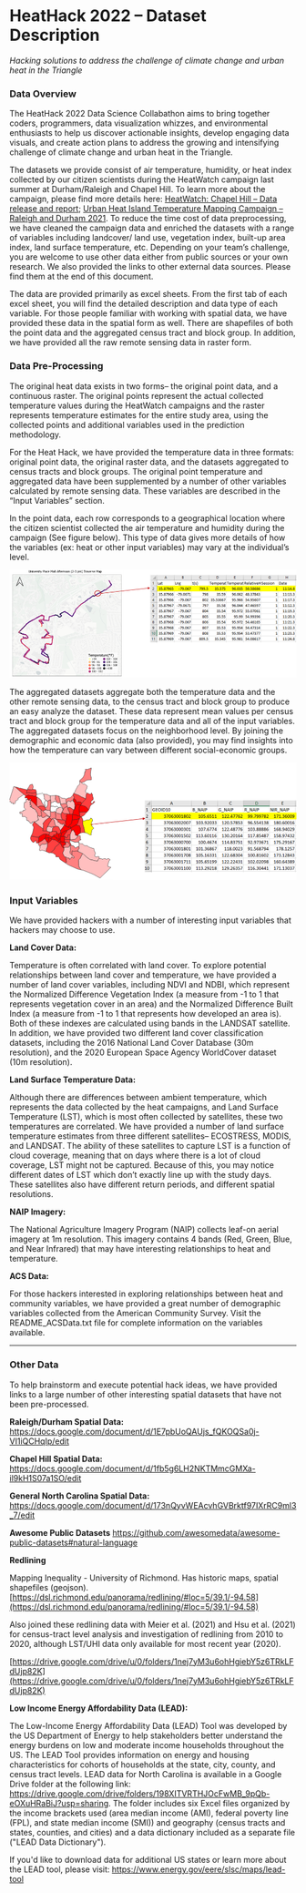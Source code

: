 ﻿

# HeatHack 2022 – Dataset Description

_Hacking solutions to address the challenge of climate change and urban heat in the Triangle_

  

### Data Overview

The HeatHack 2022 Data Science Collabathon aims to bring together coders, programmers, data visualization whizzes, and environmental enthusiasts to help us discover actionable insights, develop engaging data visuals, and create action plans to address the growing and intensifying challenge of climate change and urban heat in the Triangle.

The datasets we provide consist of air temperature, humidity, or heat index collected by our citizen scientists during the HeatWatch campaign last summer at Durham/Raleigh and Chapel Hill. To learn more about the campaign, please find more details here: [HeatWatch: Chapel Hill – Data release and report](https://datadrivenlab.org/climate/ddl-releases-2021-chapel-hill-heatwatch-data-report/); [Urban Heat Island Temperature Mapping Campaign – Raleigh and Durham 2021](https://climate.ncsu.edu/research/uhi/#:~:text=Raleigh%20and%20Durham%20%E2%80%93%202021&text=In%202021%2C%20Raleigh%20and%20Durham,cities%20of%20Raleigh%20and%20Durham.). To reduce the time cost of data preprocessing, we have cleaned the campaign data and enriched the datasets with a range of variables including landcover/ land use, vegetation index, built-up area index, land surface temperature, etc. Depending on your team’s challenge, you are welcome to use other data either from public sources or your own research. We also provided the links to other external data sources. Please find them at the end of this document.


The data are provided primarily as excel sheets. From the first tab of each excel sheet, you will find the detailed description and data type of each variable. For those people familiar with working with spatial data, we have provided these data in the spatial form as well. There are shapefiles of both the point data and the aggregated census tract and block group. In addition, we have provided all the raw remote sensing data in raster form.
  

### Data Pre-Processing

The original heat data exists in two forms– the original point data, and a continuous raster. The original points represent the actual collected temperature values during the HeatWatch campaigns and the raster represents temperature estimates for the entire study area, using the collected points and additional variables used in the prediction methodology.
  

For the Heat Hack, we have provided the temperature data in three formats: original point data, the original raster data, and the datasets aggregated to census tracts and block groups. The original point temperature and aggregated data have been supplemented by a number of other variables calculated by remote sensing data. These variables are described in the “Input Variables” section.

In the point data, each row corresponds to a geographical location where the citizen scientist collected the air temperature and humidity during the campaign (See figure below). This type of data gives more details of how the variables (ex: heat or other input variables) may vary at the individual’s level.


![point_data](Doc/point_data.png?raw=true "Title")

The aggregated datasets aggregate both the temperature data and the other remote sensing data, to the census tract and block group to produce an easy analyze the dataset. These data represent mean values per census tract and block group for the temperature data and all of the input variables. The aggregated datasets focus on the neighborhood level. By joining the demographic and economic data (also provided), you may find insights into how the temperature can vary between different social-economic groups.

![group_data](Doc/group_data.png?raw=true "Title")

### Input Variables

We have provided hackers with a number of interesting input variables that hackers may choose to use.

__Land Cover Data:__

Temperature is often correlated with land cover. To explore potential relationships between land cover and temperature, we have provided a number of land cover variables, including NDVI and NDBI, which represent the Normalized Difference Vegetation Index (a measure from -1 to 1 that represents vegetation cover in an area) and the Normalized Difference Built Index (a measure from -1 to 1 that represents how developed an area is). Both of these indexes are calculated using bands in the LANDSAT satellite. In addition, we have provided two different land cover classification datasets, including the 2016 National Land Cover Database (30m resolution), and the 2020 European Space Agency WorldCover dataset (10m resolution).

  
  

__Land Surface Temperature Data:__

Although there are differences between ambient temperature, which represents the data collected by the heat campaigns, and Land Surface Temperature (LST), which is most often collected by satellites, these two temperatures are correlated. We have provided a number of land surface temperature estimates from three different satellites– ECOSTRESS, MODIS, and LANDSAT. The ability of these satellites to capture LST is a function of cloud coverage, meaning that on days where there is a lot of cloud coverage, LST might not be captured. Because of this, you may notice different dates of LST which don’t exactly line up with the study days. These satellites also have different return periods, and different spatial resolutions.

  

__NAIP Imagery:__

The National Agriculture Imagery Program (NAIP) collects leaf-on aerial imagery at 1m resolution. This imagery contains 4 bands (Red, Green, Blue, and Near Infrared) that may have interesting relationships to heat and temperature.

  

__ACS Data:__

For those hackers interested in exploring relationships between heat and community variables, we have provided a great number of demographic variables collected from the American Community Survey. Visit the README_ACSData.txt file for complete information on the variables available.

  
  ----

### Other Data

To help brainstorm and execute potential hack ideas, we have provided links to a large number of other interesting spatial datasets that have not been pre-processed.

  

**Raleigh/Durham Spatial Data:**
https://docs.google.com/document/d/1E7pbUoQAUjs_fQKOQSa0j-VI1iQCHqIp/edit

  
**Chapel Hill Spatial Data:**
https://docs.google.com/document/d/1fb5g6LH2NKTMmcGMXa-il9kH1S07a1SO/edit


**General North Carolina Spatial Data:**
https://docs.google.com/document/d/173nQyvWEAcvhGVBrktf97IXrRC9ml3_7/edit

**Awesome Public Datasets**
https://github.com/awesomedata/awesome-public-datasets#natural-language


**Redlining**

Mapping Inequality - University of Richmond. Has historic maps, spatial shapefiles (geojson). [https://dsl.richmond.edu/panorama/redlining/#loc=5/39.1/-94.58](https://dsl.richmond.edu/panorama/redlining/#loc=5/39.1/-94.58)

  

Also joined these redlining data with Meier et al. (2021) and Hsu et al. (2021) for census-tract level analysis and investigation of redlining from 2010 to 2020, although LST/UHI data only available for most recent year (2020).

  

[https://drive.google.com/drive/u/0/folders/1nej7yM3u6ohHgiebY5z6TRkLFdUjp82K](https://drive.google.com/drive/u/0/folders/1nej7yM3u6ohHgiebY5z6TRkLFdUjp82K)


 __Low Income Energy Affordability Data (LEAD):__

The Low-Income Energy Affordability Data (LEAD) Tool was developed by the US Department of Energy to help stakeholders better understand the energy burdens on low and moderate income households throughout the US. The LEAD Tool provides information on energy and housing characteristics for cohorts of households at the state, city, county, and census tract levels. LEAD data for North Carolina is available in a Google Drive folder at the following link: https://drive.google.com/drive/folders/198XITVRTHJOcFwMB_9pQb-eOXuHRaBiJ?usp=sharing. The folder includes six Excel files organized by the income brackets used (area median income (AMI), federal poverty line (FPL), and state median income (SMI)) and geography (census tracts and states, counties, and cities) and a data dictionary included as a separate file ("LEAD Data Dictionary").

If you'd like to download data for additional US states or learn more about the LEAD tool, please visit: https://www.energy.gov/eere/slsc/maps/lead-tool